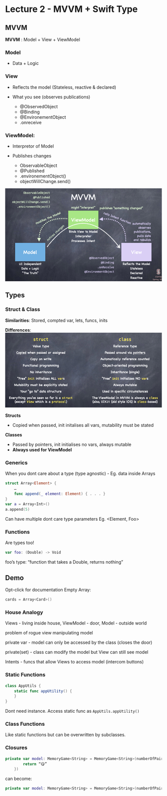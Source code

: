 # Lecture 2 - MVVM + Swift Type
## MVVM
**MVVM** : Model + View + ViewModel

### Model

* Data + Logic

### View

* Reflects the model (Stateless, reactive & declared)

* What you see (observes publications)
  * @ObservedObject
  * @Binding
  * @EnvironementObject
  * .onreceive

### ViewModel: 

* Interpretor of Model 

* Publishes changes
  * ObservableObject
  * @Published
  * .environementObject()
  * objectWillChange.send()

![MVVM](./Lecture.assets/MVVM.png)



## Types
### Struct & Class
**Similarities**: Stored, compted var, lets, funcs, inits

**Differences**:
![Differences](./Lecture.assets/Differences.png)

**Structs**
* Copied when passed, init initalises all vars, mutability must be stated

**Classes**
* Passed by pointers,  init initialises no vars, always mutable
* **Always used for ViewModel**

### Generics
When you dont care about a type (type agnostic) - Eg. data inside Arrays
```swift
struct Array<Element> {
	…
	func append(_ element: Element) { . . . }
}
var a = Array<Int>()
a.append(5)
```

Can have multiple dont care type parameters  Eg. <Element, Foo>

### Functions
Are types too!
```swift
var foo: (Double) -> Void
```
 foo’s type: “function that takes a Double, returns nothing”

## Demo 
Opt-click for documentation
Empty Array:
```swift
cards = Array<Card>()
```

### House Analogy
Views - living inside house, ViewModel - door, Model - outside world

problem of rogue view manipulating model

private var 	- model can only be accessed by the class (closes the door)

private(set) 	- class can modify the model but View can still see model

Intents 		- funcs that allow Views to access model (intercom buttons)

### Static Functions
```swift
class AppUtils {
    static func appUtility() {
    }
}
```
Dont need instance. Access static func as `AppUtils.appUtility()`

### Class Functions
Like static functions but can be overwritten by subclasses.

### Closures
```swift
private var model: MemoryGame<String> = MemoryGame<String>(numberOfPairs: 2, cardContentFactory: { (pairIndex: Int) -> String in
        return “😋”
    })
```
can become:
```swift
private var model: MemoryGame<String> = MemoryGame<String>(numberOfPairs: 2) { _ in “😋” }
```

